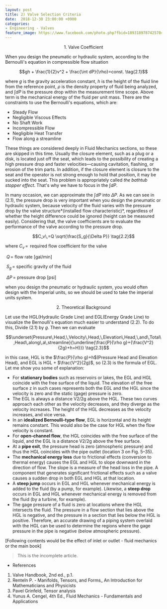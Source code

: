 ```yaml
---
layout: post
title: 2) Valve Selection Criteria
date:  2018-12-30 23:00:00 +0900
categories:
- Engineering - Valves
feature_image: https://www.facebook.com/photo.php?fbid=1893189787425704&set=a.1893187554092594&type=3&theater
---
```




<center>1. Valve Coefficient</center>

When you design the pneumatic or hydraulic system, according to the Bernoulli's equation in compressible flow situation

$$gh + \frac{1}{2}v^2 + \frac{\int dP}{\rho}=const. \tag{2.1}$$ 

where $g$ is the gravity acceleration constant, $h$ is the height of the fluid line from the reference point, $\rho$ is the density property of fluid being analyzed, and $\int dP$ is the pressure drop within the measurement time scope. Above term is the mechanical energy of the fluid per unit mass. There are the constraints to use the Bernoulli's equations, which are:

* Steady Flow
* Negligible Viscous Effects
* No Shaft Work
* Incompressible Flow
* Negligible Heat Transfer
* Flow along a streamline

These things are considered deeply in Fluid Mechanics sections, so these are skipped in this time. Usually the closure element, such as a plug or a disk, is located just off the seat, which leads to the possibility of creating a high pressure drop and faster velocities—causing cavitation, flashing, or erosion of the trim parts. In addition, if the closure element is closure to the seat and the operator is not strong enough to hold that position, it may be sucked into the seat. This problem is appropriately called *the bathtub stopper effect*. That's why we have to focus in the $\int dP$. 

In many occasion, we can approximate the $\int dP$ into $\Delta P$. As we can see in $(2.1)$,  the pressure drop is very important when you design the pneumatic or hydraulic system, because velocity of the fluid varies with the pressure drop by the valve structure*(installed flow characteristic)*, regardless of whether the height difference could be ignored (height can be measured easily). Considering that, the valve coefficients are to evaluate the performance of the valve according to the pressure drop.

$$C_v\,=Q \sqrt{\frac{S_g}{\Delta P}} \tag{2.2}$$

where $C_v\,=\,$ required flow coefficient for the valve

​              $Q\,=$ flow rate [gal/min]

​             $S_g\,=$ specific gravity of the fluid

​           $\Delta P\,=$ pressure drop [psi]

when you design the pneumatic or hydraulic system, you would often design with the  Imperial units, so we should be used to take the imperial units system. 



<center>2. Theoretical Background</center>

Let use the HGL(Hydraulic Grade Line) and EGL(Energy Grade Line) to visualize the Bernoulli's equation much easier to understand $(2.2)$. To do this, Divide $(2.1)$ by $g$. Then we can evaluate

$$\underset{Pressure\,Head,\,Velocity\,Head,\,Elevation\,Head,\,and\,Total\,Head\,along\,a\,streamline}{\underline{\frac{P}{\rho g}+{\frac{V^2}{2g}+h=H}}} \tag{2.3}$$ 

in this case, HGL is the $\frac{P}{\rho g}+h$(Pressure Head and Elevation Head), and EGL is HGL + $\frac{V^2}{2g}$, so $(2.3)$ is the formula of EGL. Let me show you some of explanation:

* For **stationary bodies** such as reservoirs or lakes, the EGL and HGL coincide with the free surface of the liquid. The elevation of the free surface z in such cases represents both the EGL and the HGL since the velocity is zero and the static (gage) pressure is zero.
* The EGL is always a distance V2/2g above the HGL. These two curves approach each other as the velocity decreases, and they diverge as the velocity increases. The height of the HGL decreases as the velocity increases, and vice versa.
* In an **idealized Bernoulli-type flow**, EGL is horizontal and its height remains constant. This would also be the case for HGL when the flow velocity is constant.
* For **open-channel flow**, the HGL coincides with the free surface of the liquid, and the EGL is a distance V2/2g above the free surface.
* At a **pipe exit**, the pressure head is zero (atmospheric pressure) and thus the HGL coincides with the pipe outlet (location 3 on Fig. 5–35).
* The **mechanical energy loss** due to frictional effects (conversion to thermal energy) causes the EGL and HGL to slope downward in the direction of flow. The slope is a measure of the head loss in the pipe. A component that generates significant frictional effects such as a valve causes a sudden drop in both EGL and HGL at that location.
* A **steep jump** occurs in EGL and HGL whenever mechanical energy is added to the fluid (by a pump, for example). Likewise, a **steep drop** occurs in EGL and HGL whenever mechanical energy is removed from the fluid (by a turbine, for example).
* The gage pressure of a fluid is zero at locations where the HGL intersects the fluid. The pressure in a flow section that lies above the HGL is negative, and the pressure in a section that lies below the HGL is positive. Therefore, an accurate drawing of a piping system overlaid with the HGL can be used to determine the regions where the gage pressure in the pipe is negative (below atmospheric pressure).



[Following contents would be the effect of inlet or outlet - fluid mechanics or the main book]

> This is the incomplete article. 





- References

1. Valve Handbook, 2nd ed., p.1.
2. Renteln P. - Manifolds, Tensors, and Forms_ An Introduction for Mathematicians and Physicists
3. Pavel Grinfeld, Tensor analysis
4. Yunus A. Cengel, 4th Ed., Fluid Mechanics - Fundamentals and Applications 